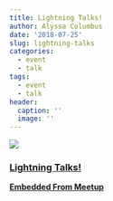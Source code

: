```yaml
---
title: Lightning Talks!
author: Alyssa Columbus
date: '2018-07-25'
slug: lightning-talks
categories:
  - event
  - talk
tags:
  - event
  - talk
header:
  caption: ''
  image: ''
---
```


<div class="card"><a target="_blank" href="https://www.meetup.com/rladies-irvine/events/252312773/"><img onerror="this.style.display='none'" class="card-image" src="https://secure.meetupstatic.com/photos/event/b/0/5/6/600_472485142.jpeg"><div class="card-text"><h3>Lightning Talks!</h3><p class="signup"><b>Embedded From Meetup</b></p></div></a></div>